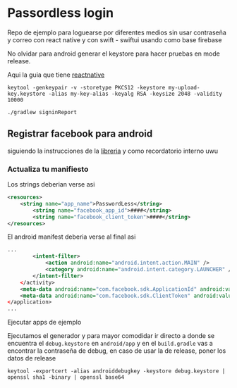 # Passordless login

Repo de ejemplo para loguearse por diferentes medios sin usar contraseña y correo con react native y con swift - swiftui usando como base firebase

No olvidar para android generar el keystore para hacer pruebas en mode release.

Aqui la guia que tiene [reactnative](https://reactnative.dev/docs/signed-apk-android#windows)

`keytool -genkeypair -v -storetype PKCS12 -keystore my-upload-key.keystore -alias my-key-alias -keyalg RSA -keysize 2048 -validity 10000`


`./gradlew signinReport`


## Registrar facebook para android
siguiendo la instrucciones de la [libreria](https://github.com/thebergamo/react-native-fbsdk-next) y como recordatorio interno uwu

### Actualiza tu manifiesto
Los strings deberian verse asi
```xml
<resources>
    <string name="app_name">PasswordLess</string>
		<string name="facebook_app_id">####</string>
		<string name="facebook_client_token">####</string>
</resources>

```

El android manifest deberia verse al final asi

```xml
...
		<intent-filter>
			<action android:name="android.intent.action.MAIN" />
			<category android:name="android.intent.category.LAUNCHER" />
		</intent-filter>
	</activity>
	<meta-data android:name="com.facebook.sdk.ApplicationId" android:value="@string/facebook_app_id"/>
	<meta-data android:name="com.facebook.sdk.ClientToken" android:value="@string/facebook_client_token"/>
</application>
...
```

Ejecutar apps de ejemplo

Ejecutamos el generador y para mayor comodidar ir directo a donde se encuentra el `debug.keystore` en `android/app` y en el `build.gradle` vas a encontrar la contraseña de debug, en caso de usar la de release, poner los datos de release

```
keytool -exportcert -alias androiddebugkey -keystore debug.keystore | openssl sha1 -binary | openssl base64
```

